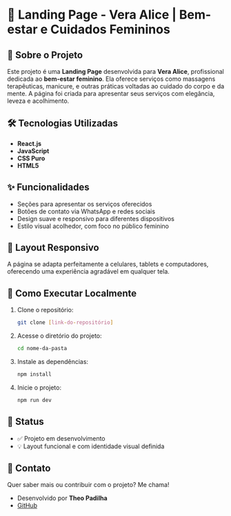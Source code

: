 # 💖 Landing Page - Vera Alice | Bem-estar e Cuidados Femininos

## 🌸 Sobre o Projeto

Este projeto é uma **Landing Page** desenvolvida para **Vera Alice**, profissional dedicada ao **bem-estar feminino**. Ela oferece serviços como massagens terapêuticas, manicure, e outras práticas voltadas ao cuidado do corpo e da mente. A página foi criada para apresentar seus serviços com elegância, leveza e acolhimento.

## 🛠️ Tecnologias Utilizadas

- **React.js**
- **JavaScript**
- **CSS Puro**
- **HTML5**

## ✨ Funcionalidades

- Seções para apresentar os serviços oferecidos
- Botões de contato via WhatsApp e redes sociais
- Design suave e responsivo para diferentes dispositivos
- Estilo visual acolhedor, com foco no público feminino

## 📱 Layout Responsivo

A página se adapta perfeitamente a celulares, tablets e computadores, oferecendo uma experiência agradável em qualquer tela.

## 🚀 Como Executar Localmente

1. Clone o repositório:

   ```bash
   git clone [link-do-repositório]
   ```

2. Acesse o diretório do projeto:

   ```bash
   cd nome-da-pasta
   ```

3. Instale as dependências:

   ```bash
   npm install
   ```

4. Inicie o projeto:
   ```bash
   npm run dev
   ```

## 📌 Status

- ✅ Projeto em desenvolvimento
- 💡 Layout funcional e com identidade visual definida

## 🤝 Contato

Quer saber mais ou contribuir com o projeto? Me chama!

- Desenvolvido por **Theo Padilha**
- [GitHub](https://github.com/TheoPadilha)

